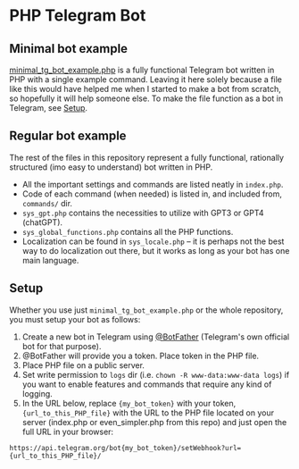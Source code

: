 # PHP Telegram Bot

## Minimal bot example

[minimal_tg_bot_example.php](https://github.com/olaviinha/PHP-Telegram-Bot/blob/main/minimal_tg_bot_example.php) is a fully functional Telegram bot written in PHP with a single example command. Leaving it here solely because a file like this would have helped me when I started to make a bot from scratch, so hopefully it will help someone else. To make the file function as a bot in Telegram, see [Setup](#setup).

## Regular bot example

The rest of the files in this repository represent a fully functional, rationally structured (imo easy to understand) bot written in PHP. 
- All the important settings and commands are listed neatly in `index.php`.
- Code of each command (when needed) is listed  in, and included from, `commands/` dir.
- `sys_gpt.php` contains the necessities to utilize with GPT3 or GPT4 (chatGPT).
- `sys_global_functions.php` contains all the PHP functions.
- Localization can be found in `sys_locale.php` – it is perhaps not the best way to do localization out there, but it works as long as your bot has one main language.

## Setup

Whether you use just `minimal_tg_bot_example.php` or the whole repository, you must setup your bot as follows:

1. Create a new bot in Telegram using [@BotFather](https://t.me/BotFather) (Telegram's own official bot for that purpose).
2. @BotFather will provide you a token. Place token in the PHP file.
3. Place PHP file on a public server.
4. Set write permission to `logs` dir (i.e. `chown -R www-data:www-data logs`) if you want to enable features and commands that require any kind of logging.
5. In the URL below, replace `{my_bot_token}` with your token, `{url_to_this_PHP_file}` with the URL to the PHP file located on your server (index.php or even_simpler.php from this repo) and just open the full URL in your browser:
```
https://api.telegram.org/bot{my_bot_token}/setWebhook?url={url_to_this_PHP_file}/
```

